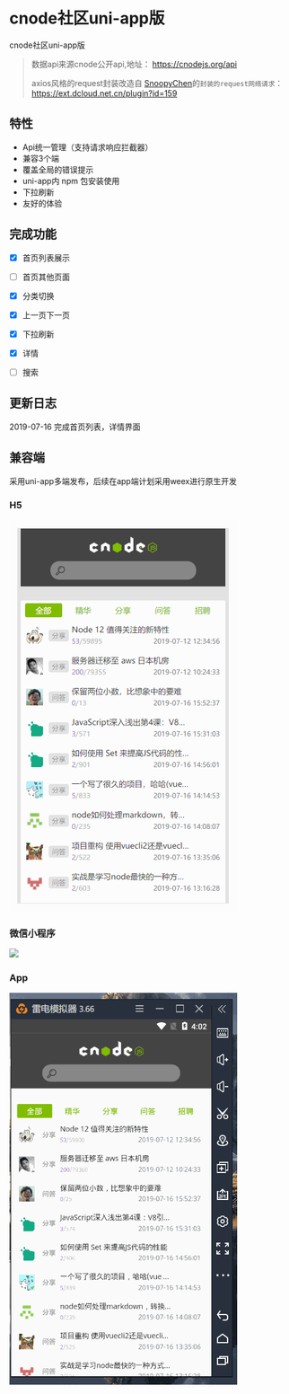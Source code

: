 # cnode社区uni-app版

cnode社区uni-app版

> 数据api来源cnode公开api,地址： https://cnodejs.org/api
>
> axios风格的request封装改造自 [SnoopyChen](https://ext.dcloud.net.cn/publisher?id=1260)的`封装的request网络请求`：https://ext.dcloud.net.cn/plugin?id=159



## 特性

- Api统一管理（支持请求响应拦截器）
- 兼容3个端
- 覆盖全局的错误提示
- uni-app内 npm 包安装使用
- 下拉刷新
- 友好的体验



## 完成功能

- [x] 首页列表展示
- [ ] 首页其他页面
- [x] 分类切换
- [x] 上一页下一页
- [x] 下拉刷新
- [x] 详情
- [ ] 搜索



## 更新日志

2019-07-16 完成首页列表，详情界面



## 兼容端

采用uni-app多端发布，后续在app端计划采用weex进行原生开发

### H5

![](assets/1.gif)

### 微信小程序

![](assets/2.gif)

### App

![](assets/3.gif)
